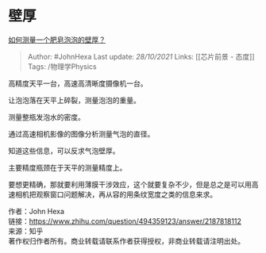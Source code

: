 # 壁厚
[如何测量一个肥皂泡泡的壁厚？](https://www.zhihu.com/question/494359123/answer/2187818112)

> Author: #JohnHexa 
Last update: *28/10/2021* 
Links:  [[芯片前景 - 态度]]
Tags: /物理学Physics 

高精度天平一台，高速高清晰度摄像机一台。

让泡泡落在天平上碎裂，测量泡泡的重量。

测量整瓶发泡水的密度。

通过高速相机影像的图像分析测量气泡的直径。

知道这些信息，可以反求气泡壁厚。

主要精度瓶颈在于天平的测量精度上。

  

要想更精确，那就要利用薄膜干涉效应，这个就要复杂不少，但是总之是可以用高速相机把观察窗口问题解决，再从容的用条纹宽度之类的信息来求。

  
  
作者：John Hexa  
链接：https://www.zhihu.com/question/494359123/answer/2187818112  
来源：知乎  
著作权归作者所有。商业转载请联系作者获得授权，非商业转载请注明出处。